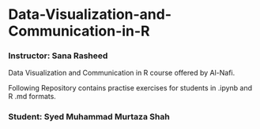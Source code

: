 # Data-Visualization-and-Communication-in-R
### Instructor: Sana Rasheed
Data Visualization and Communication in R course offered by Al-Nafi.

Following Repository contains practise exercises for students in .ipynb and R .md formats.
### Student: Syed Muhammad Murtaza Shah
